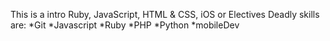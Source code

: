 This is a intro
Ruby, JavaScript, HTML & CSS, iOS or Electives
Deadly skills are: 
*Git
*Javascript
*Ruby
*PHP
*Python
*mobileDev
